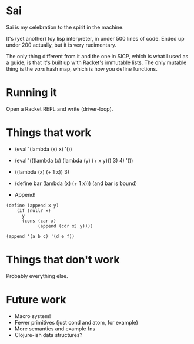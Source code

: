 # Sai

Sai is my celebration to the spirit in the machine.

It's (yet another) toy lisp interpreter, in under 500 lines of code. Ended up
under 200 actually, but it is very rudimentary.  

The only thing different from it and the one in SICP, which is what I used as a
guide, is that it's built up with Racket's immutable lists. The only mutable
thing is the *vars* hash map, which is how you define functions.

# Running it

Open a Racket REPL and write (driver-loop).

# Things that work

* (eval '(lambda (x) x) '())
* (eval '(((lambda (x) (lambda (y) (+ x y))) 3) 4) '())
* ((lambda (x) (+ 1 x)) 3)
* (define bar (lambda (x) (+ 1 x))) (and bar is bound)

* Append!
```
(define (append x y)
    (if (null? x)
      y
      (cons (car x)
            (append (cdr x) y))))

(append '(a b c) '(d e f))
```

# Things that don't work

Probably everything else.

# Future work

- Macro system!
- Fewer primitives (just cond and atom, for example)
- More semantics and example fns
- Clojure-ish data structures?
